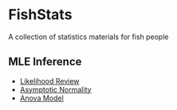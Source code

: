 
<!-- README.md is generated from README.Rmd. Please edit that file -->

# FishStats

<!-- badges: start -->
<!-- badges: end -->

A collection of statistics materials for fish people

## MLE Inference

- [Likelihood
  Review](https://andrea-havron-noaa.github.io/FishStats/docs/Likelihood_Review.html)
- [Asymptotic
  Normality](https://andrea-havron-noaa.github.io/FishStats/docs/Asymptotic_Normality.html)
- [Anova Model](https://andrea-havron-noaa.github.io/FishStats/docs/Anova_Model.html)
